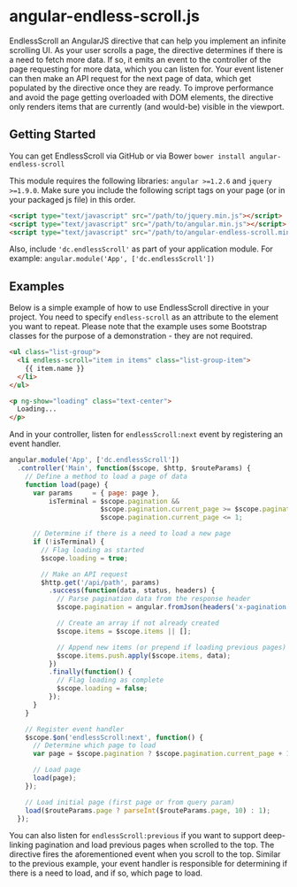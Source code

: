 angular-endless-scroll.js
=========================

EndlessScroll an AngularJS directive that can help you implement an infinite scrolling UI. As your user scrolls a page, the directive determines if there is a need to fetch more data. If so, it emits an event to the controller of the page requesting for more data, which you can listen for. Your event listener can then make an API request for the next page of data, which get populated by the directive once they are ready. To improve performance and avoid the page getting overloaded with DOM elements, the directive only renders items that are currently (and would-be) visible in the viewport.

## Getting Started

You can get EndlessScroll via GitHub or via Bower `bower install angular-endless-scroll`

This module requires the following libraries: `angular >=1.2.6` and `jquery >=1.9.0`. Make sure you include the following script tags on your page (or in your packaged js file) in this order.

```html
<script type="text/javascript" src="/path/to/jquery.min.js"></script>
<script type="text/javascript" src="/path/to/angular.min.js"></script>
<script type="text/javascript" src="/path/to/angular-endless-scroll.min.js"></script>
```

Also, include `'dc.endlessScroll'` as part of your application module. For example: `angular.module('App', ['dc.endlessScroll'])`

## Examples

Below is a simple example of how to use EndlessScroll directive in your project. You need to specify `endless-scroll` as an attribute to the element you want to repeat. Please note that the example uses some Bootstrap classes for the purpose of a demonstration - they are not required.

```html
<ul class="list-group">
  <li endless-scroll="item in items" class="list-group-item">
    {{ item.name }}
  </li>
</ul>

<p ng-show="loading" class="text-center">
  Loading...
</p>
```

And in your controller, listen for `endlessScroll:next` event by registering an event handler.

```javascript
angular.module('App', ['dc.endlessScroll'])
  .controller('Main', function($scope, $http, $routeParams) {
    // Define a method to load a page of data
    function load(page) {
      var params     = { page: page },
          isTerminal = $scope.pagination &&
                       $scope.pagination.current_page >= $scope.pagination.total_pages &&
                       $scope.pagination.current_page <= 1;

      // Determine if there is a need to load a new page
      if (!isTerminal) {
        // Flag loading as started
        $scope.loading = true;

        // Make an API request
        $http.get('/api/path', params)
          .success(function(data, status, headers) {
            // Parse pagination data from the response header
            $scope.pagination = angular.fromJson(headers('x-pagination'));

            // Create an array if not already created
            $scope.items = $scope.items || [];

            // Append new items (or prepend if loading previous pages)
            $scope.items.push.apply($scope.items, data);
          })
          .finally(function() {
            // Flag loading as complete
            $scope.loading = false;
          });
      }
    }

    // Register event handler
    $scope.$on('endlessScroll:next', function() {
      // Determine which page to load
      var page = $scope.pagination ? $scope.pagination.current_page + 1 : 1;

      // Load page
      load(page);
    });

    // Load initial page (first page or from query param)
    load($routeParams.page ? parseInt($routeParams.page, 10) : 1);
  });
```

You can also listen for `endlessScroll:previous` if you want to support deep-linking pagination and load previous pages when scrolled to the top. The directive fires the aforementioned event when you scroll to the top. Similar to the previous example, your event handler is responsible for determining if there is a need to load, and if so, which page to load.

